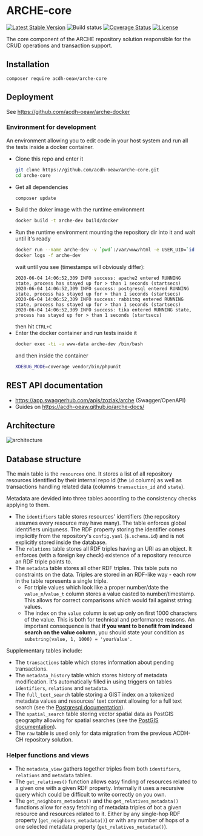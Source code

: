 # ARCHE-core

[![Latest Stable Version](https://poser.pugx.org/acdh-oeaw/arche-core/v/stable)](https://packagist.org/packages/acdh-oeaw/arche-core)
![Build status](https://github.com/acdh-oeaw/arche-core/workflows/phpunit/badge.svg?branch=master)
[![Coverage Status](https://coveralls.io/repos/github/acdh-oeaw/arche-core/badge.svg?branch=master)](https://coveralls.io/github/acdh-oeaw/arche-core?branch=master)
[![License](https://poser.pugx.org/acdh-oeaw/arche-core/license)](https://packagist.org/packages/acdh-oeaw/arche-core)

The core component of the ARCHE repository solution responsible for the CRUD operations and transaction support.

## Installation

`composer require acdh-oeaw/arche-core`

## Deployment

See https://github.com/acdh-oeaw/arche-docker

### Environment for development

An environment allowing you to edit code in your host system and run all the tests inside a docker container.

* Clone this repo and enter it
  ```bash
  git clone https://github.com/acdh-oeaw/arche-core.git
  cd arche-core
  ```
* Get all dependencies
  ```bash
  composer update
  ```
* Build the doker image with the runtime environment
  ```bash
  docker build -t arche-dev build/docker
  ```
* Run the runtime environment mounting the repository dir into it and wait until it's ready
  ```bash
  docker run --name arche-dev -v `pwd`:/var/www/html -e USER_UID=`id -u` -e USER_GID=`id -g` -d arche-dev
  docker logs -f arche-dev
  ```
  wait until you see (timestamps will obviously differ):
  ```
  2020-06-04 14:06:52,309 INFO success: apache2 entered RUNNING state, process has stayed up for > than 1 seconds (startsecs)
  2020-06-04 14:06:52,309 INFO success: postgresql entered RUNNING state, process has stayed up for > than 1 seconds (startsecs)
  2020-06-04 14:06:52,309 INFO success: rabbitmq entered RUNNING state, process has stayed up for > than 1 seconds (startsecs)
  2020-06-04 14:06:52,309 INFO success: tika entered RUNNING state, process has stayed up for > than 1 seconds (startsecs)
  ```
  then hit `CTRL+C`
* Enter the docker container and run tests inside it
  ```bash
  docker exec -ti -u www-data arche-dev /bin/bash
  ```
  and then inside the container
  ```bash
  XDEBUG_MODE=coverage vendor/bin/phpunit
  ```

## REST API documentation

* https://app.swaggerhub.com/apis/zozlak/arche (Swagger/OpenAPI)
* Guides on https://acdh-oeaw.github.io/arche-docs/

## Architecture

![architecture](https://acdh-oeaw.github.io/arche-docs/diagrams/arche-core.png)

## Database structure

The main table is the `resources` one. It stores a list of all repository resources identified by their internal repo id (the `id` column) as well as transactions handling related data (columns `transaction_id` and `state`).

Metadata are devided into three tables according to the consistency checks applying to them.

* The `identifiers` table stores resources' identifiers (the repository assumes every resource may have many). The table enforces global identifiers uniquness. The RDF property storing the identifier comes implicitly from the repository's `config.yaml` (`$.schema.id`) and is not explicitly stored inside the database.
* The `relations` table stores all RDF triples having an URI as an object. It enforces (with a foreign key check) existence of a repository resource an RDF triple points to.
* The `metadata` table stores all other RDF triples. This table puts no constraints on the data. Triples are stored in an RDF-like way - each row in the table represents a single triple.
    * For triple values which look like a proper number/date the `value_n`/`value_t` column stores a value casted to number/timestamp. This allows for correct comparisons which would fail against string values.
    * The index on the `value` column is set up only on first 1000 characters of the value. This is both for technical and performance reasons. An important consequence is that **if you want to benefit from indexed search on the value column**, you should state your condition as `substring(value, 1, 1000) = 'yourValue'`.

Supplementary tables include:

* The `transactions` table which stores information about pending transactions.
* The `metadata_history` table which stores history of metadata modification. It's automatically filled in using triggers on tables `identifiers`, `relations` and `metadata`.
* The `full_text_search` table storing a GIST index on a tokenized metadata values and resources' text content allowing for a full text search (see the [Postgresql documentation](https://www.postgresql.org/docs/current/textsearch.html)).
* The `spatial_search` table storing vector spatial data as PostGIS geography allowing for spatial searches (see the [PostGIS documentation](https://postgis.net/docs/reference.html)).
* The `raw` table is used only for data migration from the previous ACDH-CH repository solution.

### Helper functions and views

* The `metadata_view` gathers together triples from both `identifiers`, `relations` and `metadata` tables.
* The `get_relatives()` function allows easy finding of resources related to a given one with a given RDF property. Internally it uses a recursive query which could be difficult to write correctly on you own.
* The `get_neighbors_metadata()` and the `get_relatives_metadata()` functions allow for easy fetching of metadata triples of bot a given resource and resources related to it. Either by any single-hop RDF property (`get_neighbors_metadata()`) or with any number of hops of a one selected metadata property (`get_relatives_metadata()`). 
